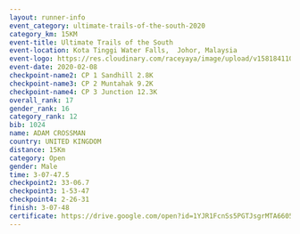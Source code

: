 ```yaml
--- 
layout: runner-info 
event_category: ultimate-trails-of-the-south-2020 
category_km: 15KM 
event-title: Ultimate Trails of the South 
event-location: Kota Tinggi Water Falls,  Johor, Malaysia 
event-logo: https://res.cloudinary.com/raceyaya/image/upload/v1581841103/logo/2020/ultimate-trails-2020_i93dfj.jpg 
event-date: 2020-02-08 
checkpoint-name2: CP 1 Sandhill 2.8K 
checkpoint-name3: CP 2 Muntahak 9.2K 
checkpoint-name4: CP 3 Junction 12.3K 
overall_rank: 17
gender_rank: 16
category_rank: 12
bib: 1024
name: ADAM CROSSMAN
country: UNITED KINGDOM
distance: 15Km
category: Open
gender: Male
time: 3-07-47.5
checkpoint2: 33-06.7
checkpoint3: 1-53-47
checkpoint4: 2-26-31
finish: 3-07-48
certificate: https://drive.google.com/open?id=1YJR1FcnSs5PGTJsgrMTA66054HMbzmj5
--- 
```

